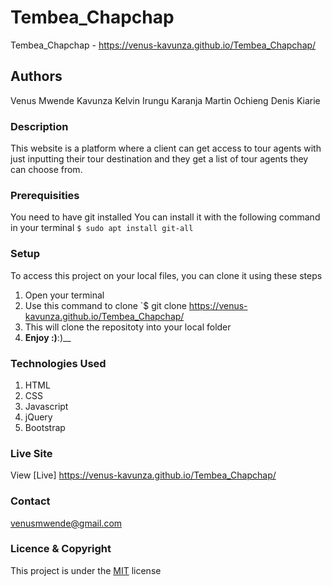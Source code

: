# Tembea_Chapchap
Tembea_Chapchap -
https://venus-kavunza.github.io/Tembea_Chapchap/
## Authors
Venus Mwende Kavunza
Kelvin Irungu Karanja
Martin Ochieng
Denis Kiarie
### Description
This website is a platform where a client can get access to tour agents with just inputting their tour destination and they get a list of tour agents they can choose from.
### Prerequisities
You need to have git installed
You can install it with the following command in your terminal
`$ sudo apt install git-all`
### Setup
To access this project on your local files, you can clone it using these steps
1. Open your terminal
1. Use this command to clone `$ git clone
https://venus-kavunza.github.io/Tembea_Chapchap/
1. This will clone the repositoty into your local folder
1. __Enjoy :)__:)__
### Technologies Used
1. HTML
2. CSS
3. Javascript
4. jQuery
5. Bootstrap
### Live Site
View [Live] https://venus-kavunza.github.io/Tembea_Chapchap/
### Contact
venusmwende@gmail.com
### Licence & Copyright
This project is under the  [MIT](license) license

